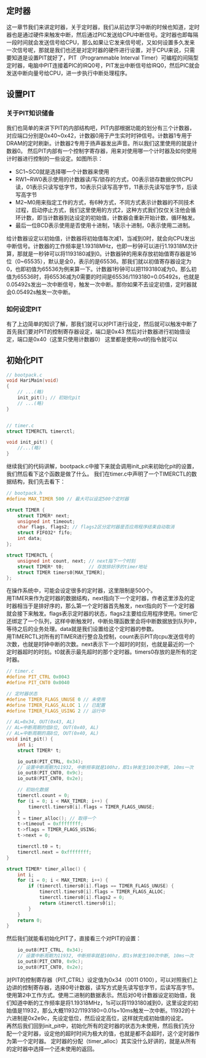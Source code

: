 ## 定时器
这一章节我们来讲定时器，关于定时器，我们从前边学习中断的时候也知道，定时器也是通过硬件来触发中断，然后通过PIC发送给CPU中断信号。定时器也即每隔一段时间就会发送信号给CPU，那么如果让它发来信号呢，又如何设置多久发来一次信号呢，那就是我们也还是对定时器的硬件进行设置，对于CPU来说，只需要知道是设置PIT就好了，PIT（Programmable Interval Timer）可编程的间隔型定时器，电脑中PIT连接着PIC的IRQ0号，PIT发出中断信号给IRQ0，然后PIC就会发送中断向量号给CPU，进一步执行中断处理程序。

## 设置PIT
### 关于PIT知识储备
我们也简单的来讲下PIT的内部结构吧，PIT内部根据功能的划分有三个计数器，对应端口分别是0x40~0x42，计数器0用于产生实时时钟信号。计数器1专用于DRAM的定时刷新。计数器2专用于扬声器发出声音。所以我们这里使用的就是计数器0。
然后PIT内部有一个控制字寄存器，用来对使用哪一个计时器及如何使用计时器进行控制的一些设定。如图所示：
* SC1~SC0就是选择哪一个计数器来使用
* RW1~RW0表示使用的计数器读/写/锁存的方式，00表示锁存数据仅供CPU读，01表示只读写低字节，10表示只读写高字节，11表示先读写低字节，后读写高字节
* M2~M0用来指定工作的方式，有6种方式，不同方式表示计数器的不同技术过程，启动停止方式，我们这里使用的方式2，这种方式我们仅仅关注他会循环计数，即当计数器到达设定的初始值，计数器会重新开始计数，循环触发。
* 最后一位BCD表示使用是否使用十进制，1表示十进制，0表示使用二进制。

给计数器设定以初始值，计数器将初始值每次减1，当减到0时，就会向CPU发出中断信号。计数器的工作频率是1.19318MHz，也即一秒钟可以进行1.19318M次计算，那就是一秒钟可以将1193180减到0。计数器钟的用来存放初始值寄存器是16位（0~65535），默认是全0，表示的是65536。那我们就以初值寄存器设定为0，也即初值为65536为例来算一下。计数器1秒钟可以把1193180减为0。那么初值为65536时，将65536减为0需要的时间是65536/1193180=0.05492s，也就是0.05492s发出一次中断信号，触发一次中断。那你如果不去设定初值，定时器就会0.05492s触发一次中断。

### 如何设定PIT
有了上边简单的知识了解，那我们就可以对PIT进行设定，然后就可以触发中断了
首先我们要对PIT的控制寄存器设定，端口是0x43
然后对计数器进行初始值设定，端口是0x40（这里只使用计数器0）
这里都是使用out的指令就可以

## 初始化PIT
```C
// bootpack.c
void HariMain(void)
{
    // ...(略)
    init_pit(); // 初始化pit
    // ...(略)
}


// timer.c
struct TIMERCTL timerctl;

void init_pit() {
    //...(略)
}

```
继续我们的代码讲解，bootpack.c中接下来就会调用init_pit来初始化pit的设置，我们然后看下这个函数是做了什么。
我们在timer.c中声明了一个TIMERCTL的数据结构，我们先去看下：
```C
// bootpack.h
#define MAX_TIMER 500 // 最大可以设定500个定时器

struct TIMER {
	struct TIMER* next;
	unsigned int timeout;
	char flags, flags2; // flags2区分定时器是否应用程序结束自动取消
	struct FIFO32* fifo;
	int data;
};

struct TIMERCTL {
	unsigned int count, next; // next指下一个时刻
	struct TIMER* t0;         // 存放排好序的timer地址
	struct TIMER timers0[MAX_TIMER];
};
```
在操作系统中，可能会设定很多的定时器，这里限制是500个。<br/>
用TIMER来作为定时器的数据结构，next指向下一个定时器，作者这里涉及的定时器相当于是排好序的，那么第一个定时器首先触发，next指向的下一个定时器就会接下来触发。flags表示定时器的状态，flags2主要给应用程序使用。timer它还绑定了一个队列，这样中断触发时，中断处理函数里会将中断数据放到队列中，等待之后的业务处理。data就是我们设置给这个定时器的参数。<br/>
用TIMERCTL对所有的TIMER进行整合及控制，count表示PIT向cpu发送信号的次数，也就是时钟中断的次数。next表示下一个超时的时刻，也就是最近的一个定时器超时的时刻。t0就表示最先超时的那个定时器。timers0存放的是所有的定时器。

```C
// timer.c
#define PIT_CTRL 0x0043
#define PIT_CNT0 0x0040

// 定时器状态
#define TIMER_FLAGS_UNUSE 0 // 未使用
#define TIMER_FLAGS_ALLOC 1 // 已配置
#define TIMER_FLAGS_USING 2 // 运行中

// AL=0x34, OUT(0x43, AL)
// AL=中断周期的低8位, OUT(0x40, AL)
// AL=中断周期的高8位, OUT(0x40, AL)
void init_pit() {
    int i;
    struct TIMER* t;

    io_out8(PIT_CTRL, 0x34);
    // 设置中断周期为11932, 中断频率就是100hz，即1s钟发生100次中断, 10ms一次
    io_out8(PIT_CNT0, 0x9c);
    io_out8(PIT_CNT0, 0x2e);

    // 初始化数据
    timerctl.count = 0;
    for (i = 0; i < MAX_TIMER; i++) {
        timerctl.timers0[i].flags = TIMER_FLAGS_UNUSE;
    }
    t = timer_alloc(); // 取得一个
    t->timeout = 0xffffffff;
    t->flags = TIMER_FLAGS_USING;
    t->next = 0;

    timerctl.t0 = t;
    timerctl.next = 0xffffffff;
}

struct TIMER* timer_alloc() {
    int i;
    for (i = 0; i < MAX_TIMER; i++) {
        if (timerctl.timers0[i].flags == TIMER_FLAGS_UNUSE) {
            timerctl.timers0[i].flags = TIMER_FLAGS_ALLOC;
            timerctl.timers0[i].flags2 = 0;
            return &timerctl.timers0[i];
        }
    }
    return 0;
}
```
然后我们就能看初始化PIT了，直接看三个对PIT的设置：
```C
    io_out8(PIT_CTRL, 0x34);
    // 设置中断周期为11932, 中断频率就是100hz，即1s钟发生100次中断, 10ms一次
    io_out8(PIT_CNT0, 0x9c);
    io_out8(PIT_CNT0, 0x2e);
```
对PIT的控制寄存器（PIT_CTRL）设定值为0x34（0011 0100），可以对照我们上边讲的控制寄存器，选择0号计数器，读写方式是先读写低字节，后读写高字节。使用第2中工作方式。使用二进制的数据表示。然后对0号计数器设定初始值，我们知道中断的工作频率是将1.19318MHz，1s可以将1193180减到0，这里设定的初始值是11932，那么大概11932/1193180=0.01s=10ms触发一次中断。11932的十六进制是0x2e9c，先设定低位，然后设定高位，这样就完成初始值的设定。<br/>
再然后我们回到init_pit中，初始化所有的定时器的状态为未使用，然后我们先分配一个定时器，设定他的超时时间为极大的值，也就是都不会超时，这个定时器作为第一个定时器。
定时器的分配（timer_alloc）其实没什么好讲的，就是从所有的定时器中选择一个还未使用的返回。